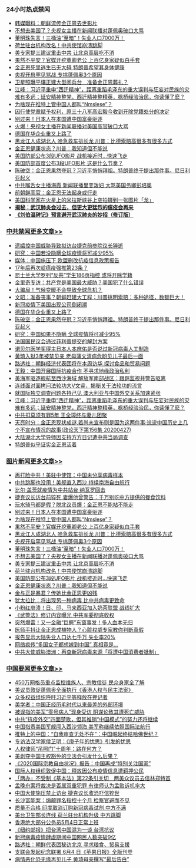 <div class="catlist">
<h3>24小时热点禁闻</h3>
<ul>
<li><a href="https://github.com/fqnews/bnews/blob/master/comments/20200428/1320573.md">韩媒曝料：朝鲜流传金正恩去世影片</a></li>
<li><a href="https://github.com/fqnews/bnews/blob/master/topimagenews/20200428/1320510.md">不想去美国了？央视女主播在新闻联播对蓬佩奥破口大骂</a></li>
<li><a href="https://github.com/fqnews/bnews/blob/master/topimagenews/20200428/1320511.md">董明珠失言！三桶油“至暗”！失业人口7000万！</a></li>
<li><a href="https://github.com/fqnews/bnews/blob/master/topimagenews/20200428/1320494.md">荷兰驻台机构改名！中共使馆崩溃跳脚</a></li>
<li><a href="https://github.com/fqnews/bnews/blob/master/topimagenews/20200428/1320505.md">美专家提三建议重击中共 让北京高层吃不消</a></li>
<li><a href="https://github.com/fqnews/bnews/blob/master/topimagenews/20200428/1320628.md">果然不平安？官媒开挖董卿老公 上百亿身家疑似白手套</a></li>
<li><a href="https://github.com/fqnews/bnews/blob/master/headline/20200428/1320558.md">金正恩死里逃生已无大碍   特朗普希望其身体健康</a></li>
<li><a href="https://github.com/fqnews/bnews/blob/master/topimagenews/20200428/1320537.md">央视开启罕见骂战 专挑蓬佩奥3个原因</a></li>
<li><a href="https://github.com/fqnews/bnews/blob/master/headline/20200428/1320553.md">卫星照曝平壤正建大型阅兵台　准备金正恩葬礼？</a></li>
<li><a href="https://github.com/fqnews/bnews/blob/master/cbnews/20200428/1320462.md">江峰：习近平重申“西迁精神”，距离重蹈毛泽东的重大误判与狂妄对民族的灾难有多远；延安精神整党，西迁精神整精英，枫桥经验治民，你读懂了麽？</a></li>
<li><a href="https://github.com/fqnews/bnews/blob/master/topimagenews/20200428/1320629.md">为啥现在推特上管中国人都叫“Nmslese”？</a></li>
<li><a href="https://github.com/fqnews/bnews/blob/master/weiquan/20200428/1320554.md">因行使党章赋予权利&#65292;原三十八军高宏毅今收到开除党籍处分的决定</a></li>
<li><a href="https://github.com/fqnews/bnews/blob/master/topimagenews/20200428/1320630.md">别过来！日本人在本国遭中国富豪驱逐</a></li>
<li><a href="https://github.com/fqnews/bnews/blob/master/comments/20200428/1320466.md">火爆！央视女主播在新闻联播对美国高官破口大骂</a></li>
<li><a href="https://github.com/fqnews/bnews/blob/master/cbnews/20200429/1320746.md">德国在华企业重又上路了</a></li>
<li><a href="https://github.com/fqnews/bnews/blob/master/topimagenews/20200428/1320615.md">黑龙江人成湖北人 哈急救车排长龙 川普：比德索赔高很多有很多方式</a></li>
<li><a href="https://github.com/fqnews/bnews/blob/master/topimagenews/20200428/1320449.md">金正恩健康状态？川普：我知道但不能说</a></li>
<li><a href="https://github.com/fqnews/bnews/blob/master/topimagenews/20200428/1320464.md">美国防部公布3段UFO影片 战机接近时…快速飞走</a></li>
<li><a href="https://github.com/fqnews/bnews/blob/master/comments/20200429/1320704.md">美国防部首度公布3段UFO影片 这是什么节奏？</a></li>
<li><a href="https://github.com/fqnews/bnews/blob/master/cbnews/20200429/1320744.md">陈破空：金正恩果然夺冠？习近平悄悄拜祖。特朗普终于提出那件事。尼日利亚起义 </a></li>
<li><a href="https://github.com/fqnews/bnews/blob/master/worldnews/20200428/1320627.md">中共喉舌女主播海霞 新闻联播里变泼妇 大骂美国务卿彭培奥</a></li>
<li><a href="https://github.com/fqnews/bnews/blob/master/baitai/20200428/1320575.md">前朝鲜高官：金正恩无法起身或行走</a></li>
<li><a href="https://github.com/fqnews/bnews/blob/master/comments/20200428/1320509.md">美国科学家在火星上的米拉斯峡谷上空拍摄到一张图片「龙」</a></li>
<li><b><a href="https://github.com/fqnews/bnews/blob/master/comments/20200211/1275071.md" target="_blank">揭秘：武汉肺炎会过去，但更大更猛烈的瘟疫会再来</a></b></li>
<li><b><a href="https://github.com/fqnews/bnews/blob/master/comments/20200207/1272816.md" target="_blank">《刘伯温碑记》预言避开武汉肺炎的妙招（修订版）</a></b></li>
</ul>
</div>

<div class="catlist">
<h3><a href="https://github.com/fqnews/bnews/blob/master/cbnews/" target="_blank">中共禁闻</a><span><a href="https://github.com/fqnews/bnews/blob/master/cbnews/" target="_blank" rel="nofollow">更多文章>></a></span></h3>
<ul>
<li><a href="https://github.com/fqnews/bnews/blob/master/cbnews/20200429/1320873.md" target="_blank">遗孀控中国威胁导致拟访台捷克前参院议长猝逝</a></li>
<li><a href="https://github.com/fqnews/bnews/blob/master/cbnews/20200429/1320872.md" target="_blank">研究：中国若没隐瞒全球疫情将可减少95%</a></li>
<li><a href="https://github.com/fqnews/bnews/blob/master/cbnews/20200429/1320871.md" target="_blank">媒体：中国施压下 欧盟删改抗疫信息政策报告</a></li>
<li><a href="https://github.com/fqnews/bnews/blob/master/cbnews/20200429/1320870.md" target="_blank">17年后再次趁瘟疫强推第23条？</a></li>
<li><a href="https://github.com/fqnews/bnews/blob/master/cbnews/20200429/1320869.md" target="_blank">昆士兰大学罗列“反共”学生186页指控 或将开除学籍</a></li>
<li><a href="https://github.com/fqnews/bnews/blob/master/cbnews/20200429/1319561.md" target="_blank">金里奇专访：共产党是美国最大威胁？美国犯了什么错误</a></li>
<li><a href="https://github.com/fqnews/bnews/blob/master/cbnews/20200429/1319560.md" target="_blank">大骗局！气候变暖不会导致全球危机？</a></li>
<li><a href="https://github.com/fqnews/bnews/blob/master/cbnews/20200429/1320755.md" target="_blank">文昭：准备丧事？朝鲜赶建大工程；川普挑明索赔：多种途径，数额巨大！</a></li>
<li><a href="https://github.com/fqnews/bnews/blob/master/cbnews/20200429/1320749.md" target="_blank">新冠疫情下美国出现公司倒闭潮</a></li>
<li><a href="https://github.com/fqnews/bnews/blob/master/cbnews/20200429/1320746.md" target="_blank">德国在华企业重又上路了</a></li>
<li><a href="https://github.com/fqnews/bnews/blob/master/cbnews/20200429/1320744.md" target="_blank">陈破空：金正恩果然夺冠？习近平悄悄拜祖。特朗普终于提出那件事。尼日利亚起义</a></li>
<li><a href="https://github.com/fqnews/bnews/blob/master/cbnews/20200429/1320740.md" target="_blank">研究：中国如果不隐瞒 全球疫情将可减少95%</a></li>
<li><a href="https://github.com/fqnews/bnews/blob/master/cbnews/20200429/1320739.md" target="_blank">法国国民议会通过菲利普提交的解封方案</a></li>
<li><a href="https://github.com/fqnews/bnews/blob/master/cbnews/20200429/1320734.md" target="_blank">诺贝尔医学奖得主日本人本庶佑是否说过新冠病毒人工制造</a></li>
<li><a href="https://github.com/fqnews/bnews/blob/master/cbnews/20200429/1320727.md" target="_blank">黄琦入狱3年被禁见亲 老母蒲文清病危盼见儿子最后一面</a></li>
<li><a href="https://github.com/fqnews/bnews/blob/master/cbnews/20200429/1320693.md" target="_blank">路透社：朝鲜经济代表团将在本周访华 探讨食品和贸易问题</a></li>
<li><a href="https://github.com/fqnews/bnews/blob/master/cbnews/20200428/1320682.md" target="_blank">王毅：中国开展国际抗疫合作 不寻求地缘政治私利</a></li>
<li><a href="https://github.com/fqnews/bnews/blob/master/cbnews/20200428/1320676.md" target="_blank">美海军驱逐舰航至西沙海域 解放军南部战区：跟踪监视并警告驱离</a></li>
<li><a href="https://github.com/fqnews/bnews/blob/master/cbnews/20200428/1320623.md" target="_blank">连线面对面拷问法轮功大V文睿，揭秘关于法轮功的流言</a></li>
<li><a href="https://github.com/fqnews/bnews/blob/master/cbnews/20200428/1320614.md" target="_blank">就国际独立调查问题各持己见 澳大利亚与中国外交关系加速紧张</a></li>
<li><a href="https://github.com/fqnews/bnews/blob/master/cbnews/20200428/1320462.md" target="_blank">江峰：习近平重申“西迁精神”，距离重蹈毛泽东的重大误判与狂妄对民族的灾难有多远；延安精神整党，西迁精神整精英，枫桥经验治民，你读懂了麽？</a></li>
<li><a href="https://github.com/fqnews/bnews/blob/master/cbnews/20200428/1320451.md" target="_blank">中共扣莫须有罪5年 王全璋终与妻儿团聚</a></li>
<li><a href="https://github.com/fqnews/bnews/blob/master/cbnews/20200428/1320413.md" target="_blank">天亮时分：金正恩现状成谜,若尚未宣布则是因为这两件事;说说中国历史上几个不宣布情况的故事(政论天下第156集 20200427)</a></li>
<li><a href="https://github.com/fqnews/bnews/blob/master/cbnews/20200428/1320407.md" target="_blank">大陆湖北大学导师因支持方方日记遭中共当局调查</a></li>
<li><a href="https://github.com/fqnews/bnews/blob/master/cbnews/20200428/1320397.md" target="_blank">特朗普似乎证实金正恩活着</a></li>

</ul>
</div>
<div class="catlist">
<h3><a href="https://github.com/fqnews/bnews/blob/master/topimagenews/" target="_blank">图片新闻</a><span><a href="https://github.com/fqnews/bnews/blob/master/topimagenews/" target="_blank" rel="nofollow">更多文章>></a></span></h3>
<ul>
<li><a href="https://github.com/fqnews/bnews/blob/master/topimagenews/20200429/1320921.md" target="_blank">再打脸中共！美驻中使馆：中国未分享病毒样本</a></li>
<li><a href="https://github.com/fqnews/bnews/blob/master/topimagenews/20200429/1320920.md" target="_blank">中共跳脚也没用！美舰直入西沙 持续南海自由航行</a></li>
<li><a href="https://github.com/fqnews/bnews/blob/master/topimagenews/20200429/1320919.md" target="_blank">比尔·盖茨就疫情为中共站台 纳瓦罗回击</a></li>
<li><a href="https://github.com/fqnews/bnews/blob/master/topimagenews/20200429/1320794.md" target="_blank">捷克议长访台前猝死 妻爆他曾警告：千万别吃中方提供的餐食饮料</a></li>
<li><a href="https://github.com/fqnews/bnews/blob/master/topimagenews/20200429/1320789.md" target="_blank">玩水骑马都是假？脱北议员爆：金正恩不能站不能走</a></li>
<li><a href="https://github.com/fqnews/bnews/blob/master/topimagenews/20200428/1320630.md" target="_blank">别过来！日本人在本国遭中国富豪驱逐</a></li>
<li><a href="https://github.com/fqnews/bnews/blob/master/topimagenews/20200428/1320629.md" target="_blank">为啥现在推特上管中国人都叫“Nmslese”？</a></li>
<li><a href="https://github.com/fqnews/bnews/blob/master/topimagenews/20200428/1320628.md" target="_blank">果然不平安？官媒开挖董卿老公 上百亿身家疑似白手套</a></li>
<li><a href="https://github.com/fqnews/bnews/blob/master/topimagenews/20200428/1320615.md" target="_blank">黑龙江人成湖北人 哈急救车排长龙 川普：比德索赔高很多有很多方式</a></li>
<li><a href="https://github.com/fqnews/bnews/blob/master/topimagenews/20200428/1320537.md" target="_blank">央视开启罕见骂战 专挑蓬佩奥3个原因</a></li>
<li><a href="https://github.com/fqnews/bnews/blob/master/topimagenews/20200428/1320511.md" target="_blank">董明珠失言！三桶油“至暗”！失业人口7000万！</a></li>
<li><a href="https://github.com/fqnews/bnews/blob/master/topimagenews/20200428/1320510.md" target="_blank">不想去美国了？央视女主播在新闻联播对蓬佩奥破口大骂</a></li>
<li><a href="https://github.com/fqnews/bnews/blob/master/topimagenews/20200428/1320505.md" target="_blank">美专家提三建议重击中共 让北京高层吃不消</a></li>
<li><a href="https://github.com/fqnews/bnews/blob/master/topimagenews/20200428/1320494.md" target="_blank">荷兰驻台机构改名！中共使馆崩溃跳脚</a></li>
<li><a href="https://github.com/fqnews/bnews/blob/master/topimagenews/20200428/1320464.md" target="_blank">美国防部公布3段UFO影片 战机接近时…快速飞走</a></li>
<li><a href="https://github.com/fqnews/bnews/blob/master/topimagenews/20200428/1320449.md" target="_blank">金正恩健康状态？川普：我知道但不能说</a></li>
<li><a href="https://github.com/fqnews/bnews/blob/master/topimagenews/20200428/1320448.md" target="_blank">金与正是暴君？传她比金正恩更凶残</a></li>
<li><a href="https://github.com/fqnews/bnews/blob/master/topimagenews/20200428/1320417.md" target="_blank">犹太拉比：将出现另一种病毒 比中共病毒更致命</a></li>
<li><a href="https://github.com/fqnews/bnews/blob/master/topimagenews/20200428/1320416.md" target="_blank">小粉红崩溃！日、印、马来西亚加入奶茶联盟 战线扩大</a></li>
<li><a href="https://github.com/fqnews/bnews/blob/master/topimagenews/20200428/1320415.md" target="_blank">《武警法》修订内容曝光 中共军委彻底收权</a></li>
<li><a href="https://github.com/fqnews/bnews/blob/master/topimagenews/20200428/1320409.md" target="_blank">突然爆雷！又一金融“巨鳄”东窗事发！多人血本无归</a></li>
<li><a href="https://github.com/fqnews/bnews/blob/master/topimagenews/20200428/1320406.md" target="_blank">医师手抖让金正恩成植物人？心脏权威专家教你判断真假</a></li>
<li><a href="https://github.com/fqnews/bnews/blob/master/topimagenews/20200428/1320351.md" target="_blank">报告显示大陆失业人口达七千万 失业率20%</a></li>
<li><a href="https://github.com/fqnews/bnews/blob/master/topimagenews/20200428/1320350.md" target="_blank">网络疯传“多国女子都想嫁到中国” 真相竟是…</a></li>
<li><a href="https://github.com/fqnews/bnews/blob/master/topimagenews/20200427/1320161.md" target="_blank">中共大使威胁澳洲：再查新冠病毒来源「将遭中国消费者抵制」</a></li>

</ul>
</div>
<div class="catlist">
<h3><a href="https://github.com/fqnews/bnews/blob/master/headline/" target="_blank">中国要闻</a><span><a href="https://github.com/fqnews/bnews/blob/master/headline/" target="_blank" rel="nofollow">更多文章>></a></span></h3>
<ul>
<li><a href="https://github.com/fqnews/bnews/blob/master/headline/20200429/1320800.md" target="_blank">450万网格员重点监控维族人、宗教信徒 民众身家全了解</a></li>
<li><a href="https://github.com/fqnews/bnews/blob/master/headline/20200429/1320795.md" target="_blank">美议员敦促蓬佩奥全面执行《香港人权与民主法案》</a></li>
<li><a href="https://github.com/fqnews/bnews/blob/master/headline/20200429/1320788.md" target="_blank">众多权益组织呼吁习近平等释放在押记者</a></li>
<li><a href="https://github.com/fqnews/bnews/blob/master/headline/20200429/1320750.md" target="_blank">美学者：中国正经历毛时代以来最差的外部环境</a></li>
<li><a href="https://github.com/fqnews/bnews/blob/master/headline/20200429/1320737.md" target="_blank">被误指的美军&#8221;零号病人&#8221;现身受访     阴谋论致其遭死亡威胁</a></li>
<li><a href="https://github.com/fqnews/bnews/blob/master/headline/20200429/1320736.md" target="_blank">中共“抗疫外交”四面楚歌，但其推销“中国模式”的努力还将继续</a></li>
<li><a href="https://github.com/fqnews/bnews/blob/master/headline/20200429/1320732.md" target="_blank">中国指责美国军舰闯入西沙领海 美军称继续依照国际法航行</a></li>
<li><a href="https://github.com/fqnews/bnews/blob/master/headline/20200429/1320731.md" target="_blank">推特上的中国：“自我审查无处不在”：中国崛起终结哈佛世纪？</a></li>
<li><a href="https://github.com/fqnews/bnews/blob/master/headline/20200429/1320729.md" target="_blank">专访法汉学家侯芷明：《庚子年的忧思》引发的忧思</a></li>
<li><a href="https://github.com/fqnews/bnews/blob/master/headline/20200429/1320728.md" target="_blank">人权律师“吊照门”十周年：路在何方？</a></li>
<li><a href="https://github.com/fqnews/bnews/blob/master/headline/20200429/1320726.md" target="_blank">美剥夺中国主权豁免的立法会引发什么后果？</a></li>
<li><a href="https://github.com/fqnews/bnews/blob/master/headline/20200429/1320725.md" target="_blank">《2020国际宗教自由状况》报告：中国再成“特别关注国家”</a></li>
<li><a href="https://github.com/fqnews/bnews/blob/master/headline/20200429/1320724.md" target="_blank">国际人权组织敦促中国：释放因公布疫情信息遭羁押公民</a></li>
<li><a href="https://github.com/fqnews/bnews/blob/master/headline/20200429/1320719.md" target="_blank">「两办」不受制《基本法》第22条引关切　两美众议员去信林郑特首</a></li>
<li><a href="https://github.com/fqnews/bnews/blob/master/headline/20200429/1320716.md" target="_blank">孟晚舟案将裁决是否属双重犯罪  有律师认为孟败诉机率大</a></li>
<li><a href="https://github.com/fqnews/bnews/blob/master/headline/20200429/1320710.md" target="_blank">中国大使施压禁止访台 捷克议长收恐吓信猝世</a></li>
<li><a href="https://github.com/fqnews/bnews/blob/master/headline/20200429/1320709.md" target="_blank">长沙富能案：煽颠罪名指控十个月   检察官避而不见</a></li>
<li><a href="https://github.com/fqnews/bnews/blob/master/headline/20200429/1320708.md" target="_blank">质量不合格  印度取消订购新冠病毒试剂   中方不满</a></li>
<li><a href="https://github.com/fqnews/bnews/blob/master/headline/20200429/1320705.md" target="_blank">美台卫生部长连线 荷兰驻台机构升级 中方跳脚</a></li>
<li><a href="https://github.com/fqnews/bnews/blob/master/headline/20200429/1320703.md" target="_blank">香港绝大部分公务员5月4日正常上班</a></li>
<li><a href="https://github.com/fqnews/bnews/blob/master/headline/20200429/1320702.md" target="_blank">《纽约邮报》把台湾中国混为一谈 台湾抗议</a></li>
<li><a href="https://github.com/fqnews/bnews/blob/master/headline/20200429/1320694.md" target="_blank">新冠病毒疫情肆虐期间中国网民人数突破9亿</a></li>
<li><a href="https://github.com/fqnews/bnews/blob/master/headline/20200429/1320686.md" target="_blank">路透社：朝鲜代表团秘访北京  寻求粮食、贸易支援</a></li>
<li><a href="https://github.com/fqnews/bnews/blob/master/headline/20200429/1320685.md" target="_blank">支联会发起纪念联署  6月4 日《苹果日报》全版刊登</a></li>
<li><a href="https://github.com/fqnews/bnews/blob/master/headline/20200428/1320679.md" target="_blank">病情恶化恐无缘再见儿子 黄琦母亲撰写“最后告白”</a></li>

</ul>
</div>